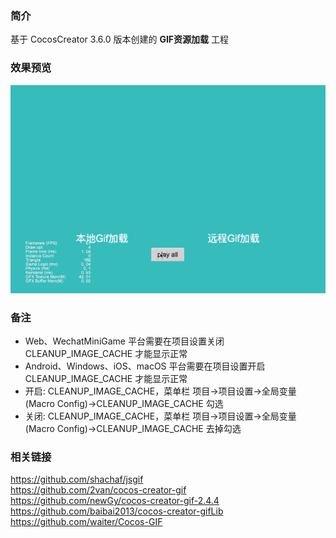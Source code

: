 ### 简介
基于 CocosCreator 3.6.0 版本创建的 **GIF资源加载** 工程

### 效果预览
![image](../../../gif/202203/2022032001.gif)

### 备注
- Web、WechatMiniGame 平台需要在项目设置关闭 CLEANUP_IMAGE_CACHE 才能显示正常
- Android、Windows、iOS、macOS 平台需要在项目设置开启 CLEANUP_IMAGE_CACHE 才能显示正常
- 开启: CLEANUP_IMAGE_CACHE，菜单栏 项目->项目设置->全局变量(Macro Config)->CLEANUP_IMAGE_CACHE 勾选
- 关闭: CLEANUP_IMAGE_CACHE，菜单栏 项目->项目设置->全局变量(Macro Config)->CLEANUP_IMAGE_CACHE 去掉勾选

### 相关链接
https://github.com/shachaf/jsgif    
https://github.com/2van/cocos-creator-gif    
https://github.com/newGy/cocos-creator-gif-2.4.4    
https://github.com/baibai2013/cocos-creator-gifLib    
https://github.com/waiter/Cocos-GIF    